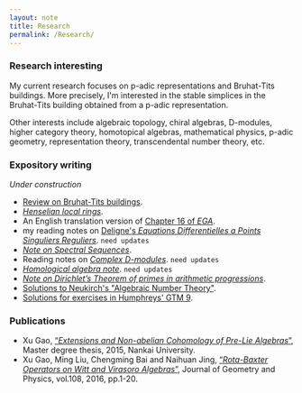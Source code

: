 ```yaml
---
layout: note
title: Research
permalink: /Research/
---
```


### Research interesting

My current research focuses on p-adic representations and Bruhat-Tits buildings. More precisely, I'm interested in the stable simplices in the Bruhat-Tits building obtained from a p-adic representation.

Other interests include algebraic topology, chiral algebras, D-modules, higher category theory, homotopical algebras, mathematical physics, p-adic geometry, representation theory, transcendental number theory, etc. 

### Expository writing

*Under construction*

- [Review on Bruhat-Tits buildings](https://github.com/GauSyu/SmallNotes/blob/master/Review%20on%20Bruhat-Tits%20buildings.pdf).
- [*Henselian local rings*](https://github.com/GauSyu/SmallNotes/blob/master/Henselization.pdf).
- An English translation version of [Chapter 16 of *EGA*](https://github.com/GauSyu/EGA-en/blob/master/EGA-IVch16.pdf).
- my reading notes on [Deligne's *Equations Differentielles a Points Singuliers Reguliers*](https://github.com/GauSyu/DeligneEqNotes/blob/master/Dictionnaire.pdf). `need updates`
- [*Note on Spectral Sequences*](https://github.com/GauSyu/Cohomology/blob/master/Spectral%20sequences.pdf).
- Reading notes on [*Complex D-modules*](https://github.com/GauSyu/D-modules/blob/master/ComplexDmod.pdf). `need updates`
- [*Homological algebra note*](https://github.com/GauSyu/Cohomology/blob/master/Homological_Algebra.pdf). `need updates`
- [*Note on Dirichlet’s Theorem of primes in arithmetic progressions*](https://github.com/GauSyu/SmallNotes/blob/master/Dirichlet.pdf).
- [Solutions to Neukirch's "Algebraic Number Theory"](https://github.com/GauSyu/ANT/blob/master/Solutions%20to%20Neukirch%20ANT.pdf). 
- [Solutions for exercises in Humphreys' GTM 9](https://github.com/GauSyu/Humphreys).

### Publications 

- Xu Gao, [“*Extensions and Non-abelian Cohomology of Pre-Lie Algebras*”](https://github.com/GauSyu/Thesis/blob/master/CIM-GaoXu(2120120012).pdf), Master degree thesis, 2015, Nankai University.
- Xu Gao, Ming Liu, Chengming Bai and Naihuan Jing, [“*Rota-Baxter Operators on Witt and Virasoro Algebras*”](https://doi.org/10.1016/j.geomphys.2016.06.007), Journal of Geometry and Physics, vol.108, 2016, pp.1-20.
